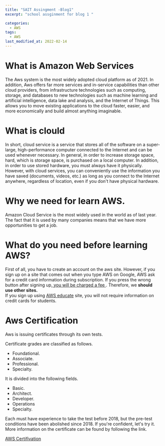 ```yaml
---
title: "SAIT Assingment -Blog1"
excerpt: "school assginment for blog 1 "

categories:
  - AWS
tags:
  - AWS
last_modified_at: 2022-02-14
---
```


# What is Amazon Web Services

The Aws system is the most widely adopted cloud platform as of 2021.  In addition, Aws offers far more services and in-service capabilities than other cloud providers, from infrastructure technologies such as computing, storage, and databases to new technologies such as machine learning and artificial intelligence, data lake and analysis, and the Internet of Things. This allows you to move existing applications to the cloud faster, easier, and more economically and build almost anything imaginable.



# What is clould

In short, cloud service is a service that stores all of the software on a super-large, high-performance computer connected to the Internet and can be used whenever necessary.  In general, in order to increase storage space, hard, which is storage space, is purchased on a local computer.  In addition, in order to use stored hardware, you must always have it physically.  However, with cloud services, you can conveniently use the information you have saved (documents, videos, etc.) as long as you connect to the Internet anywhere, regardless of location, even if you don't have physical hardware.

# Why we need for learn AWS.

Amazon Cloud Service is the most widely used in the world as of last year. The fact that it is used by many companies means that we have more opportunities to get a job.




# What do you need before learning AWS?

First of all, you have to create an account on the aws site.  However, if you sign up on a site that comes out when you type AWS on Google, AWS ask for a credit card  information during subscription.  If you press the wrong button after signing up,<u> you will be charged a fee </u>.
Therefore, we <strong> should use other sites.</strong>  
If you sign up using [AWS educate](https://aws.amazon.com/education/awseducate/?nc1=h_ls)  site, you will not require information on credit cards for students.


# Aws  Certification

Aws is issuing certificates through its own tests.

 Certificate grades are classified as follows.
- Foundational.
- Associate. 
- Professional.
- Specialty.

 It is divided into the following fields.
- Basic.
- Architect.
- Developer.
- Operations
- Specialty.

Each must have experience to take the test before 2018, but the pre-test conditions have been abolished since 2018. If you're confident, let's try it.
More information on the certificate can be found by following the link.

[AWS Certifivation](https://aws.amazon.com/certification/exams/?nc1=h_ls)






